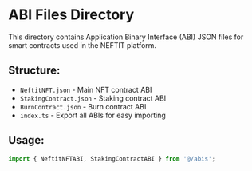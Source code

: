 # ABI Files Directory

This directory contains Application Binary Interface (ABI) JSON files for smart contracts used in the NEFTIT platform.

## Structure:
- `NeftitNFT.json` - Main NFT contract ABI
- `StakingContract.json` - Staking contract ABI
- `BurnContract.json` - Burn contract ABI
- `index.ts` - Export all ABIs for easy importing

## Usage:
```typescript
import { NeftitNFTABI, StakingContractABI } from '@/abis';
```
